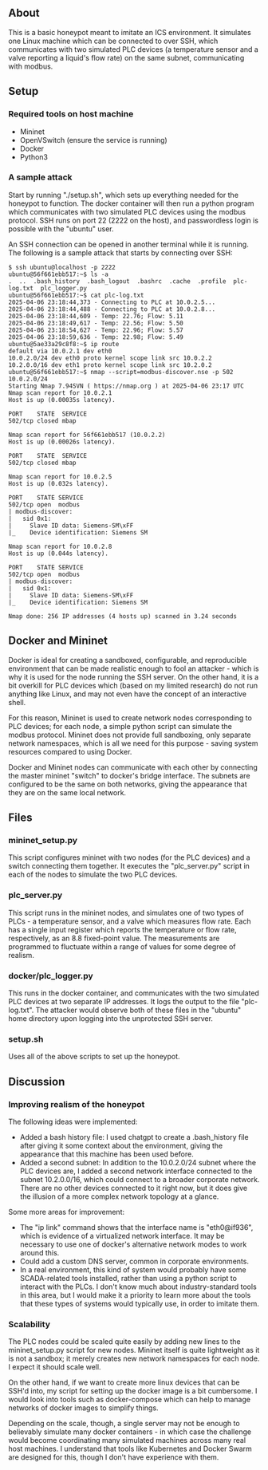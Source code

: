 ## About
 
This is a basic honeypot meant to imitate an ICS environment. It simulates one Linux machine which
can be connected to over SSH, which communicates with two simulated PLC devices (a temperature
sensor and a valve reporting a liquid's flow rate) on the same subnet, communicating with modbus.
 
## Setup
 
### Required tools on host machine
 
- Mininet
- OpenVSwitch (ensure the service is running)
- Docker
- Python3
 
### A sample attack
 
Start by running "./setup.sh", which sets up everything needed for the honeypot to function. The
docker container will then run a python program which communicates with two simulated PLC devices
using the modbus protocol. SSH runs on port 22 (2222 on the host), and passwordless login is
possible with the "ubuntu" user.

An SSH connection can be opened in another terminal while it is running. The following is a sample
attack that starts by connecting over SSH:
 
```console
$ ssh ubuntu@localhost -p 2222
ubuntu@56f661ebb517:~$ ls -a
.  ..  .bash_history  .bash_logout  .bashrc  .cache  .profile  plc-log.txt  plc_logger.py
ubuntu@56f661ebb517:~$ cat plc-log.txt
2025-04-06 23:18:44,373 - Connecting to PLC at 10.0.2.5...
2025-04-06 23:18:44,488 - Connecting to PLC at 10.0.2.8...
2025-04-06 23:18:44,609 - Temp: 22.76; Flow: 5.11
2025-04-06 23:18:49,617 - Temp: 22.56; Flow: 5.50
2025-04-06 23:18:54,627 - Temp: 22.96; Flow: 5.57
2025-04-06 23:18:59,636 - Temp: 22.98; Flow: 5.49
ubuntu@5ae33a29c8f8:~$ ip route
default via 10.0.2.1 dev eth0
10.0.2.0/24 dev eth0 proto kernel scope link src 10.0.2.2
10.2.0.0/16 dev eth1 proto kernel scope link src 10.2.0.2
ubuntu@56f661ebb517:~$ nmap --script=modbus-discover.nse -p 502 10.0.2.0/24
Starting Nmap 7.94SVN ( https://nmap.org ) at 2025-04-06 23:17 UTC
Nmap scan report for 10.0.2.1
Host is up (0.00035s latency).
 
PORT    STATE  SERVICE
502/tcp closed mbap
 
Nmap scan report for 56f661ebb517 (10.0.2.2)
Host is up (0.00026s latency).
 
PORT    STATE  SERVICE
502/tcp closed mbap
 
Nmap scan report for 10.0.2.5
Host is up (0.032s latency).
 
PORT    STATE SERVICE
502/tcp open  modbus
| modbus-discover:
|   sid 0x1:
|     Slave ID data: Siemens-SM\xFF
|_    Device identification: Siemens SM
 
Nmap scan report for 10.0.2.8
Host is up (0.044s latency).
 
PORT    STATE SERVICE
502/tcp open  modbus
| modbus-discover:
|   sid 0x1:
|     Slave ID data: Siemens-SM\xFF
|_    Device identification: Siemens SM
 
Nmap done: 256 IP addresses (4 hosts up) scanned in 3.24 seconds
```
 
## Docker and Mininet
 
Docker is ideal for creating a sandboxed, configurable, and reproducible environment that can be
made realistic enough to fool an attacker - which is why it is used for the node running the SSH
server. On the other hand, it is a bit overkill for PLC devices which (based on my limited research)
do not run anything like Linux, and may not even have the concept of an interactive shell.
 
For this reason, Mininet is used to create network nodes corresponding to PLC devices; for each
node, a simple python script can simulate the modbus protocol. Mininet does not provide full
sandboxing, only separate network namespaces, which is all we need for this purpose - saving system
resources compared to using Docker.
 
Docker and Mininet nodes can communicate with each other by connecting the master mininet "switch"
to docker's bridge interface. The subnets are configured to be the same on both networks, giving
the appearance that they are on the same local network.
 
## Files
 
### mininet\_setup.py
 
This script configures mininet with two nodes (for the PLC devices) and a switch connecting them
together. It executes the "plc\_server.py" script in each of the nodes to simulate the two PLC
devices.
 
### plc\_server.py
 
This script runs in the mininet nodes, and simulates one of two types of PLCs - a temperature
sensor, and a valve which measures flow rate. Each has a single input register which reports the
temperature or flow rate, respectively, as an 8.8 fixed-point value. The measurements are programmed
to fluctuate within a range of values for some degree of realism.
 
### docker/plc\_logger.py
 
This runs in the docker container, and communicates with the two simulated PLC devices at two
separate IP addresses. It logs the output to the file "plc-log.txt". The attacker would observe both
of these files in the "ubuntu" home directory upon logging into the unprotected SSH server.
 
### setup.sh
 
Uses all of the above scripts to set up the honeypot.
 
## Discussion
 
### Improving realism of the honeypot
 
The following ideas were implemented:
- Added a bash history file: I used chatgpt to create a .bash\_history file after giving it some
  context about the environment, giving the appearance that this machine has been used before.
- Added a second subnet: In addition to the 10.0.2.0/24 subnet where the PLC devices are, I added
  a second network interface connected to the subnet 10.2.0.0/16, which could connect to a broader
  corporate network. There are no other devices connected to it right now, but it does give the
  illusion of a more complex network topology at a glance.
 
Some more areas for improvement:
- The "ip link" command shows that the interface name is "eth0@if936", which is evidence of
  a virtualized network interface. It may be necessary to use one of docker's alternative network
  modes to work around this.
- Could add a custom DNS server, common in corporate environments.
- In a real environment, this kind of system would probably have some SCADA-related tools installed,
  rather than using a python script to interact with the PLCs. I don't know much about
  industry-standard tools in this area, but I would make it a priority to learn more about the tools
  that these types of systems would typically use, in order to imitate them.
 
### Scalability
 
The PLC nodes could be scaled quite easily by adding new lines to the mininet\_setup.py script for
new nodes. Mininet itself is quite lightweight as it is not a sandbox; it merely creates new network
namespaces for each node. I expect it should scale well.
 
On the other hand, if we want to create more linux devices that can be SSH'd into, my script for
setting up the docker image is a bit cumbersome. I would look into tools such as docker-compose
which can help to manage networks of docker images to simplify things.

Depending on the scale, though, a single server may not be enough to believably simulate many docker
containers - in which case the challenge would become coordinating many simulated machines across
many real host machines. I understand that tools like Kubernetes and Docker Swarm are designed for
this, though I don't have experience with them.
